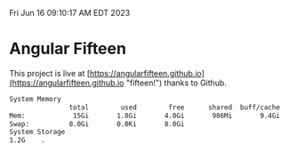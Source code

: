 Fri Jun 16 09:10:17 AM EDT 2023

# Angular Fifteen


This project is live at [https://angularfifteen.github.io](https://angularfifteen.github.io "fifteen!") thanks to Github.

```bash
System Memory
               total        used        free      shared  buff/cache   available
Mem:            15Gi       1.8Gi       4.0Gi       906Mi       9.4Gi        12Gi
Swap:          8.0Gi       0.0Ki       8.0Gi
System Storage
1.2G	.
```
```bash

